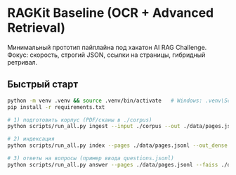 # RAGKit Baseline (OCR + Advanced Retrieval)

Минимальный прототип пайплайна под хакатон AI RAG Challenge.
Фокус: скорость, строгий JSON, ссылки на страницы, гибридный ретривал.

## Быстрый старт
```bash
python -m venv .venv && source .venv/bin/activate   # Windows: .venv\Scripts\activate
pip install -r requirements.txt

# 1) подготовить корпус (PDF/сканы в ./corpus)
python scripts/run_all.py ingest --input ./corpus --out ./data/pages.jsonl

# 2) индексация
python scripts/run_all.py index --pages ./data/pages.jsonl --out_dense ./data/faiss.index --out_bm25 ./data/bm25.json

# 3) ответы на вопросы (пример ввода questions.jsonl)
python scripts/run_all.py answer --pages ./data/pages.jsonl --faiss ./data/faiss.index --bm25 ./data/bm25.json --questions ./data/questions.jsonl --out ./answers.json
```
